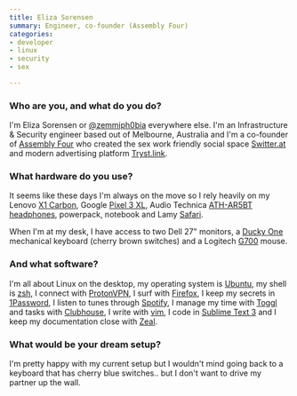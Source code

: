 ```yaml
---
title: Eliza Sorensen
summary: Engineer, co-founder (Assembly Four) 
categories:
- developer 
- linux
- security
- sex

---
```


### Who are you, and what do you do?

I'm Eliza Sorensen or [@zemmiph0bia](https://twitter.com/zemmiph0bia "Eliza's Twitter account.") everywhere else. I'm an Infrastructure & Security engineer based out of Melbourne, Australia and I'm a co-founder of [Assembly Four](https://assemblyfour.com/ "A sex worker and technologist collective.") who created the sex work friendly social space [Switter.at](https://switter.at/ "A sex worker-friendly Mastodon service (possibly NSFW).") and modern advertising platform [Tryst.link](https://tryst.link/ "An escorts advertising platform (possibly NSFW).").

### What hardware do you use?

It seems like these days I'm always on the move so I rely heavily on my Lenovo [X1 Carbon][thinkpad-x1-carbon], Google [Pixel 3 XL][pixel-3-xl], Audio Technica [ATH-AR5BT headphones][ath-ar5bt], powerpack, notebook and Lamy [Safari][safari-rollerball].

When I'm at my desk, I have access to two Dell 27" monitors, a [Ducky One][ducky-one] mechanical keyboard (cherry brown switches) and a Logitech [G700][wireless-gaming-mouse-g700] mouse.

### And what software?

I'm all about Linux on the desktop, my operating system is [Ubuntu][], my shell is [zsh][], I connect with [ProtonVPN][], I surf with [Firefox][], I keep my secrets in [1Password][], I listen to tunes through [Spotify][], I manage my time with [Toggl][] and tasks with [Clubhouse][], I write with [vim][], I code in [Sublime Text 3][sublime-text] and I keep my documentation close with [Zeal][]. 

### What would be your dream setup?

I'm pretty happy with my current setup but I wouldn't mind going back to a keyboard that has cherry blue switches.. but I don't want to drive my partner up the wall.

[ath-ar5bt]: http://sea.audio-technica.com/products/headphones/lifestyle/all-earphones/ath-ar5bt "On-ear wireless headphones."
[ducky-one]: https://www.duckychannel.com.tw/page-en/ducky-one/ "A mechanical keyboard."
[pixel-3-xl]: https://en.wikipedia.org/wiki/Pixel_3 "A 6.3 inch Android smartphone."
[safari-rollerball]: https://www.lamy.com/eng/b2c/safari "A pen."
[thinkpad-x1-carbon]: http://shop.lenovo.com/us/en/laptops/thinkpad/x-series/x1-carbon/ "A lightweight PC laptop with a 14 inch screen."
[wireless-gaming-mouse-g700]: https://support.logitech.com/en_us/product/wireless-gaming-mouse-g700 "A wireless gaming mouse."
[1password]: https://1password.com "Password management software for Mac OS X."
[clubhouse]: https://clubhouse.io/ "A project managment software service."
[firefox]: https://www.mozilla.org/en-US/firefox/new/ "A cross-platform open-source web browser."
[protonvpn]: https://en.wikipedia.org/wiki/ProtonVPN "A VPN provider."
[spotify]: https://www.spotify.com/us/ "A music streaming service."
[sublime-text]: http://www.sublimetext.com/ "A coder's text editor."
[toggl]: https://toggl.com/ "A time tracking service."
[ubuntu]: https://www.ubuntu.com/ "A Unix distribution."
[vim]: https://www.vim.org/ "A command-line text editor."
[zeal]: https://zealdocs.org/ "An offline developer documentation viewer."
[zsh]: http://www.zsh.org/ "An interactive shell and scripting language."
